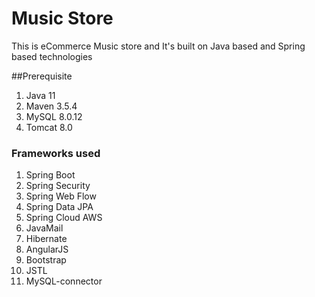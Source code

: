 # Music Store

This is eCommerce Music store and It's built on Java based and Spring based technologies

##Prerequisite
1. Java 11
2. Maven 3.5.4
3. MySQL 8.0.12
3. Tomcat 8.0

### Frameworks used
1. Spring Boot
2. Spring Security
3. Spring Web Flow
4. Spring Data JPA
5. Spring Cloud AWS
6. JavaMail
7. Hibernate
8. AngularJS
9. Bootstrap
10. JSTL
11. MySQL-connector
        
